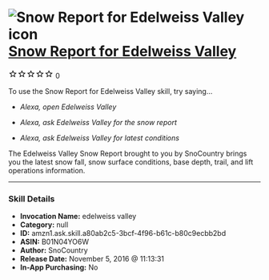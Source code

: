 # &nbsp;<img src="skill_icon" alt="Snow Report for Edelweiss Valley icon" width="36"> [Snow Report for Edelweiss Valley](http://alexa.amazon.com/#skills/amzn1.ask.skill.a80ab2c5-3bcf-4f96-b61c-b80c9ecbb2bd)
![0 stars](../../images/ic_star_border_black_18dp_1x.png)![0 stars](../../images/ic_star_border_black_18dp_1x.png)![0 stars](../../images/ic_star_border_black_18dp_1x.png)![0 stars](../../images/ic_star_border_black_18dp_1x.png)![0 stars](../../images/ic_star_border_black_18dp_1x.png) 0

To use the Snow Report for Edelweiss Valley skill, try saying...

* *Alexa, open Edelweiss Valley*

* *Alexa, ask Edelweiss Valley for the snow report*

* *Alexa, ask Edelweiss Valley for latest conditions*

The Edelweiss Valley Snow Report brought to you by SnoCountry brings you the latest snow fall, snow surface conditions,  base depth, trail, and lift operations information.

***

### Skill Details

* **Invocation Name:** edelweiss valley
* **Category:** null
* **ID:** amzn1.ask.skill.a80ab2c5-3bcf-4f96-b61c-b80c9ecbb2bd
* **ASIN:** B01N04YO6W
* **Author:** SnoCountry
* **Release Date:** November 5, 2016 @ 11:13:31
* **In-App Purchasing:** No
